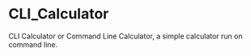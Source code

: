 # CLI_Calculator
CLI Calculator or Command Line Calculator, a simple calculator run on command line.
